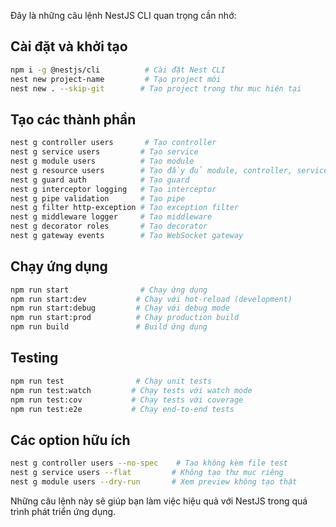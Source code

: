 Đây là những câu lệnh NestJS CLI quan trọng cần nhớ:

## Cài đặt và khởi tạo
```bash
npm i -g @nestjs/cli          # Cài đặt Nest CLI
nest new project-name         # Tạo project mới
nest new . --skip-git        # Tạo project trong thư mục hiện tại
```

## Tạo các thành phần
```bash
nest g controller users       # Tạo controller
nest g service users         # Tạo service
nest g module users          # Tạo module
nest g resource users        # Tạo đầy đủ module, controller, service, DTOs
nest g guard auth            # Tạo guard
nest g interceptor logging   # Tạo interceptor
nest g pipe validation       # Tạo pipe
nest g filter http-exception # Tạo exception filter
nest g middleware logger     # Tạo middleware
nest g decorator roles       # Tạo decorator
nest g gateway events        # Tạo WebSocket gateway
```

## Chạy ứng dụng
```bash
npm run start                # Chạy ứng dụng
npm run start:dev           # Chạy với hot-reload (development)
npm run start:debug         # Chạy với debug mode
npm run start:prod          # Chạy production build
npm run build               # Build ứng dụng
```

## Testing
```bash
npm run test                # Chạy unit tests
npm run test:watch         # Chạy tests với watch mode
npm run test:cov           # Chạy tests với coverage
npm run test:e2e           # Chạy end-to-end tests
```

## Các option hữu ích
```bash
nest g controller users --no-spec    # Tạo không kèm file test
nest g service users --flat         # Không tạo thư mục riêng
nest g module users --dry-run       # Xem preview không tạo thật
```

Những câu lệnh này sẽ giúp bạn làm việc hiệu quả với NestJS trong quá trình phát triển ứng dụng.